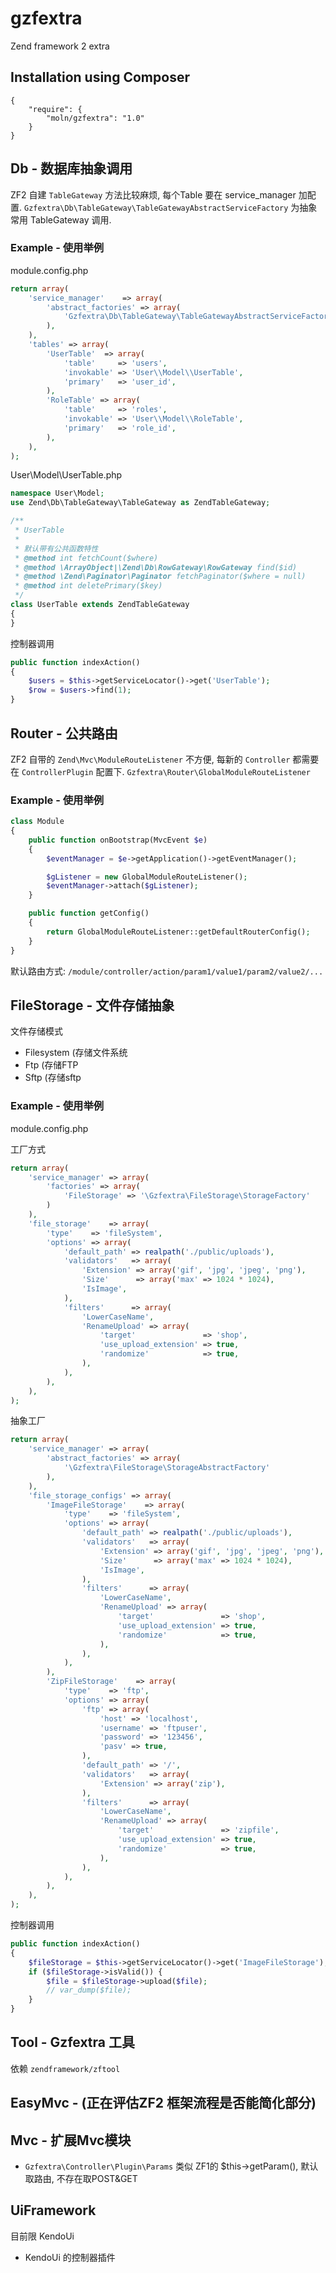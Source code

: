 gzfextra
========

Zend framework 2 extra
## Installation using Composer

```
{
    "require": {
        "moln/gzfextra": "1.0"
    }
}
```

## Db - 数据库抽象调用

ZF2 自建 `TableGateway` 方法比较麻烦, 每个Table 要在 service_manager 加配置.
`Gzfextra\Db\TableGateway\TableGatewayAbstractServiceFactory` 为抽象常用 TableGateway 调用.

### Example - 使用举例

module.config.php
```php
return array(
    'service_manager'    => array(
        'abstract_factories' => array(
            'Gzfextra\Db\TableGateway\TableGatewayAbstractServiceFactory',
        ),
    ),
    'tables' => array(
        'UserTable'  => array(
            'table'     => 'users',
            'invokable' => 'User\\Model\\UserTable',
            'primary'   => 'user_id',
        ),
        'RoleTable' => array(
            'table'     => 'roles',
            'invokable' => 'User\\Model\\RoleTable',
            'primary'   => 'role_id',
        ),
    ),
);
```

User\Model\UserTable.php
```php
namespace User\Model;
use Zend\Db\TableGateway\TableGateway as ZendTableGateway;

/**
 * UserTable
 *
 * 默认带有公共函数特性
 * @method int fetchCount($where)
 * @method \ArrayObject|\Zend\Db\RowGateway\RowGateway find($id)
 * @method \Zend\Paginator\Paginator fetchPaginator($where = null)
 * @method int deletePrimary($key)
 */
class UserTable extends ZendTableGateway
{
}
```

控制器调用
```php
public function indexAction()
{
    $users = $this->getServiceLocator()->get('UserTable');
    $row = $users->find(1);
}
```

## Router - 公共路由

ZF2 自带的 `Zend\Mvc\ModuleRouteListener` 不方便, 每新的 `Controller` 都需要在 `ControllerPlugin` 配置下.
`Gzfextra\Router\GlobalModuleRouteListener`

### Example - 使用举例

```php
class Module
{
    public function onBootstrap(MvcEvent $e)
    {
        $eventManager = $e->getApplication()->getEventManager();

        $gListener = new GlobalModuleRouteListener();
        $eventManager->attach($gListener);
    }

    public function getConfig()
    {
        return GlobalModuleRouteListener::getDefaultRouterConfig();
    }
}
```

默认路由方式: `/module/controller/action/param1/value1/param2/value2/...`


## FileStorage - 文件存储抽象

文件存储模式
- Filesystem (存储文件系统
- Ftp (存储FTP
- Sftp (存储sftp


### Example - 使用举例

module.config.php

工厂方式
```php
return array(
    'service_manager' => array(
        'factories' => array(
            'FileStorage' => '\Gzfextra\FileStorage\StorageFactory'
        )
    ),
    'file_storage'    => array(
        'type'    => 'fileSystem',
        'options' => array(
            'default_path' => realpath('./public/uploads'),
            'validators'   => array(
                'Extension' => array('gif', 'jpg', 'jpeg', 'png'),
                'Size'      => array('max' => 1024 * 1024),
                'IsImage',
            ),
            'filters'      => array(
                'LowerCaseName',
                'RenameUpload' => array(
                    'target'               => 'shop',
                    'use_upload_extension' => true,
                    'randomize'            => true,
                ),
            ),
        ),
    ),
);
```

抽象工厂
```php
return array(
    'service_manager' => array(
        'abstract_factories' => array(
            '\Gzfextra\FileStorage\StorageAbstractFactory'
        ),
    ),
    'file_storage_configs' => array(
        'ImageFileStorage'    => array(
            'type'    => 'fileSystem',
            'options' => array(
                'default_path' => realpath('./public/uploads'),
                'validators'   => array(
                    'Extension' => array('gif', 'jpg', 'jpeg', 'png'),
                    'Size'      => array('max' => 1024 * 1024),
                    'IsImage',
                ),
                'filters'      => array(
                    'LowerCaseName',
                    'RenameUpload' => array(
                        'target'               => 'shop',
                        'use_upload_extension' => true,
                        'randomize'            => true,
                    ),
                ),
            ),
        ),
        'ZipFileStorage'    => array(
            'type'    => 'ftp',
            'options' => array(
                'ftp' => array(
                    'host' => 'localhost',
                    'username' => 'ftpuser',
                    'password' => '123456',
                    'pasv' => true,
                ),
                'default_path' => '/',
                'validators'   => array(
                    'Extension' => array('zip'),
                ),
                'filters'      => array(
                    'LowerCaseName',
                    'RenameUpload' => array(
                        'target'               => 'zipfile',
                        'use_upload_extension' => true,
                        'randomize'            => true,
                    ),
                ),
            ),
        ),
    ),
);
```

控制器调用
```php
public function indexAction()
{
    $fileStorage = $this->getServiceLocator()->get('ImageFileStorage');
    if ($fileStorage->isValid()) {
        $file = $fileStorage->upload($file);
        // var_dump($file);
    }
}
```


## Tool - Gzfextra 工具

依赖 `zendframework/zftool`

## EasyMvc - (正在评估ZF2 框架流程是否能简化部分)

## Mvc - 扩展Mvc模块

- `Gzfextra\Controller\Plugin\Params` 类似 ZF1的 $this->getParam(), 默认取路由, 不存在取POST&GET

## UiFramework

目前限 KendoUi
- KendoUi 的控制器插件
